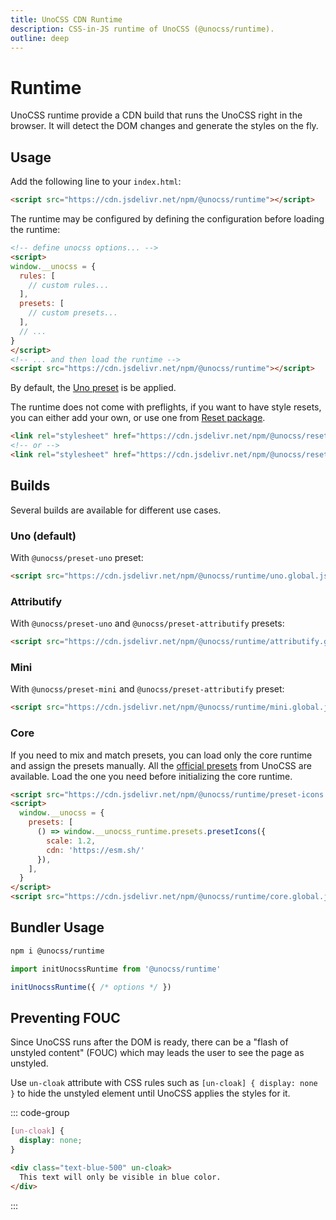 ```yaml
---
title: UnoCSS CDN Runtime
description: CSS-in-JS runtime of UnoCSS (@unocss/runtime).
outline: deep
---
```


# Runtime

UnoCSS runtime provide a CDN build that runs the UnoCSS right in the browser. It will detect the DOM changes and generate the styles on the fly.

## Usage

Add the following line to your `index.html`:

```html
<script src="https://cdn.jsdelivr.net/npm/@unocss/runtime"></script>
```

The runtime may be configured by defining the configuration before loading the runtime:

```html
<!-- define unocss options... -->
<script>
window.__unocss = {
  rules: [
    // custom rules...
  ],
  presets: [
    // custom presets...
  ],
  // ...
}
</script>
<!-- ... and then load the runtime -->
<script src="https://cdn.jsdelivr.net/npm/@unocss/runtime"></script>
```

By default, the [Uno preset](/presets/uno) is be applied.

The runtime does not come with preflights, if you want to have style resets, you can either add your own, or use one from [Reset package](/guide/style-reset).

```html
<link rel="stylesheet" href="https://cdn.jsdelivr.net/npm/@unocss/reset/normalize.min.css">
<!-- or -->
<link rel="stylesheet" href="https://cdn.jsdelivr.net/npm/@unocss/reset/tailwind.min.css">
```

## Builds

Several builds are available for different use cases.

### Uno (default)

With `@unocss/preset-uno` preset:

```html
<script src="https://cdn.jsdelivr.net/npm/@unocss/runtime/uno.global.js"></script>
```

### Attributify

With `@unocss/preset-uno` and `@unocss/preset-attributify` presets:

```html
<script src="https://cdn.jsdelivr.net/npm/@unocss/runtime/attributify.global.js"></script>
```

### Mini

With `@unocss/preset-mini` and `@unocss/preset-attributify` preset:

```html
<script src="https://cdn.jsdelivr.net/npm/@unocss/runtime/mini.global.js"></script>
```

### Core

If you need to mix and match presets, you can load only the core runtime and assign the presets manually. All the [official presets](/presets/#presets) from UnoCSS are available. Load the one you need before initializing the core runtime.

```html
<script src="https://cdn.jsdelivr.net/npm/@unocss/runtime/preset-icons.global.js"></script>
<script>
  window.__unocss = {
    presets: [
      () => window.__unocss_runtime.presets.presetIcons({
        scale: 1.2,
        cdn: 'https://esm.sh/'
      }),
    ],
  }
</script>
<script src="https://cdn.jsdelivr.net/npm/@unocss/runtime/core.global.js"></script>
```

## Bundler Usage

```bash
npm i @unocss/runtime
```

```ts
import initUnocssRuntime from '@unocss/runtime'

initUnocssRuntime({ /* options */ })
```

## Preventing FOUC

Since UnoCSS runs after the DOM is ready, there can be a "flash of unstyled content" (FOUC) which may leads the user to see the page as unstyled.

Use `un-cloak` attribute with CSS rules such as `[un-cloak] { display: none }` to hide the unstyled element until UnoCSS applies the styles for it.

::: code-group
  ```css
  [un-cloak] {
    display: none;
  }
  ```
  ```html
  <div class="text-blue-500" un-cloak>
    This text will only be visible in blue color.
  </div>
  ```
:::
